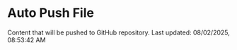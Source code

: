 # Auto Push File

Content that will be pushed to GitHub repository.
Last updated: 08/02/2025, 08:53:42 AM